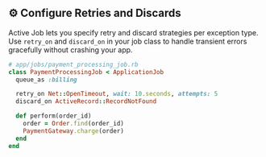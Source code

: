 ## ⚙️ Configure Retries and Discards

Active Job lets you specify retry and discard strategies per exception type. Use `retry_on` and `discard_on` in your job class to handle transient errors gracefully without crashing your app.

```ruby
# app/jobs/payment_processing_job.rb
class PaymentProcessingJob < ApplicationJob
  queue_as :billing

  retry_on Net::OpenTimeout, wait: 10.seconds, attempts: 5
  discard_on ActiveRecord::RecordNotFound

  def perform(order_id)
    order = Order.find(order_id)
    PaymentGateway.charge(order)
  end
end
```